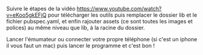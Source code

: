 Suivre le étapes de la vidéo https://www.youtube.com/watch?v=eKoo5gkEFjQ pour télécharger les outils puis remplacer le dossier lib et
le fichier pubspec.yaml, et enfin rajouter assets (ce sont toutes les images et polices) au même niveau que lib, à la racine du dossier.

Lancer l'émumateur ou connecter votre propre téléphone (si c'est un iphone il vous faut un mac) puis lancer le programme et c'est bon !
